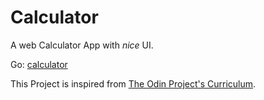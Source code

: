 # Calculator

A web Calculator App with _nice_ UI.

Go: [calculator](https://hiro776.github.io/calculator)

This Project is inspired from [The Odin Project's Curriculum](https://www.theodinproject.com/paths/foundations/courses/foundations/lessons/calculator).
